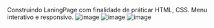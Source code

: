 Construindo LaningPage com finalidade de práticar HTML, CSS.
Menu interativo e responsivo. 
![image](https://user-images.githubusercontent.com/89027449/169813012-056690c7-5990-429c-87e8-5e6275eb4e70.png)
![image](https://user-images.githubusercontent.com/89027449/169813144-edf39599-5e66-4fca-94f2-f3742ec68a59.png)
![image](https://user-images.githubusercontent.com/89027449/169813173-788e11dc-bd9f-4d4f-993d-ef4f063bfaee.png)


